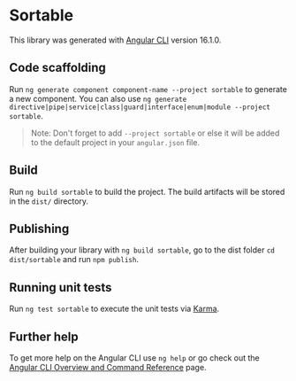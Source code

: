 # Sortable

This library was generated with [Angular CLI](https://github.com/angular/angular-cli) version 16.1.0.

## Code scaffolding

Run `ng generate component component-name --project sortable` to generate a new component. You can also use `ng generate directive|pipe|service|class|guard|interface|enum|module --project sortable`.
> Note: Don't forget to add `--project sortable` or else it will be added to the default project in your `angular.json` file. 

## Build

Run `ng build sortable` to build the project. The build artifacts will be stored in the `dist/` directory.

## Publishing

After building your library with `ng build sortable`, go to the dist folder `cd dist/sortable` and run `npm publish`.

## Running unit tests

Run `ng test sortable` to execute the unit tests via [Karma](https://karma-runner.github.io).

## Further help

To get more help on the Angular CLI use `ng help` or go check out the [Angular CLI Overview and Command Reference](https://angular.io/cli) page.
